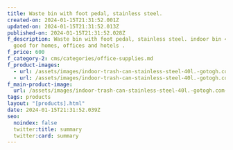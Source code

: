 ```yaml
---
title: Waste bin with foot pedal, stainless steel.
created-on: 2024-01-15T21:31:52.001Z
updated-on: 2024-01-15T21:31:52.013Z
published-on: 2024-01-15T21:31:52.028Z
f_description: Waste bin with foot pedal, stainless steel. indoor bin 40Litres,
  good for homes, offices and hotels .
f_price: 600
f_category-2: cms/categories/office-supplies.md
f_product-images:
  - url: /assets/images/indoor-trash-can-stainless-steel-40l.-gotogh.com.jpg
  - url: /assets/images/indoor-trash-can-stainless-steel-40l.-gotogh.com-2.jpg
f_main-product-image:
  url: /assets/images/indoor-trash-can-stainless-steel-40l.-gotogh.com-1.jpg
tags: products
layout: "[products].html"
date: 2024-01-15T21:31:52.039Z
seo:
  noindex: false
  twitter:title: summary
  twitter:card: summary
---
```

